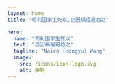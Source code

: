 ```yaml
---
layout: home
title: '苟利国家生死以,岂因祸福避趋之'

hero:
  name: "苟利国家生死以"
  text: "岂因祸福避趋之"
  tagline: "Naico (Hongyu) Wang"
  image:
    src: /icons/icon-logo.svg
    alt: 膜蛤
---
```


<script setup>
  import ArticleList from '../.vitepress/theme/components/ArticleList.vue'
</script>

<ArticleList :display-count='8' />